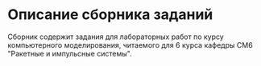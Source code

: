 # Описание сборника заданий

Сборник содержит задания для лабораторных работ по курсу компьютерного моделирования, читаемого для 6 курса кафедры СМ6 "Ракетные и импульсные системы".
